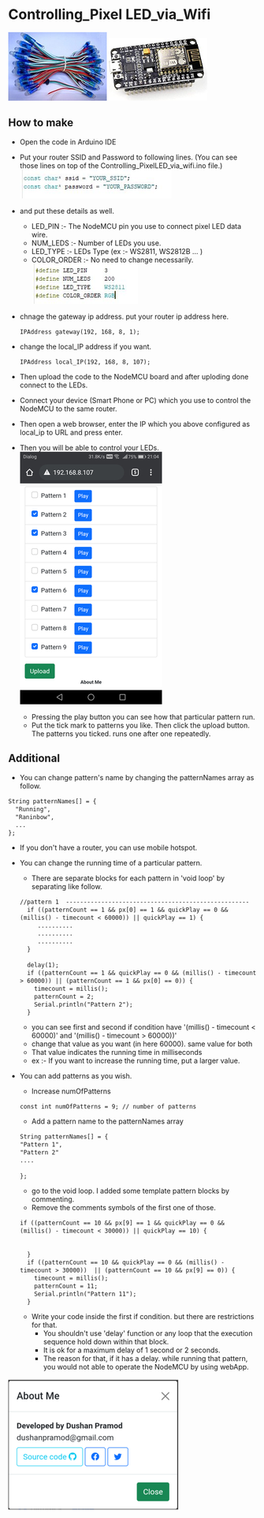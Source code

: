 # Controlling_Pixel LED_via_Wifi

![pixel LEDs](/img/pixelLEDs.jpg) ![pixel LEDs](/img/NodeMCU_board.jpg)

## How to make

- Open the code in Arduino IDE
- Put your router SSID and Password to following lines. (You can see those lines on top of the Controlling_PixelLED_via_wifi.ino file.)
  ![ssid and password](/img/ssid_password.JPG)
- and put these details as well.
  - LED_PIN :- The NodeMCU pin you use to connect pixel LED data wire.
  - NUM_LEDS :- Number of LEDs you use.
  - LED_TYPE :- LEDs Type (ex :- WS2811, WS2812B ... )
  - COLOR_ORDER :- No need to change necessarily.
    ![main config](/img/mainConfig.JPG)
- chnage the gateway ip address. put your router ip address here.
  ```
  IPAddress gateway(192, 168, 8, 1);
  ```
- change the local_IP address if you want.
  ```
  IPAddress local_IP(192, 168, 8, 107);
  ```
- Then upload the code to the NodeMCU board and after uploding done connect to the LEDs.
- Connect your device (Smart Phone or PC) which you use to control the NodeMCU to the same router.
- Then open a web browser, enter the IP which you above configured as local_ip to URL and press enter.
- Then you will be able to control your LEDs.
  ![controling window](/img/htmlPage.png)

  - Pressing the play button you can see how that particular pattern run.
  - Put the tick mark to patterns you like. Then click the upload button. The patterns you ticked. runs one after one repeatedly.

## Additional

- You can change pattern's name by changing the patternNames array as follow.

```
String patternNames[] = {
  "Running",
  "Raninbow",
  ...
};
```

- If you don't have a router, you can use mobile hotspot.
- You can change the running time of a particular pattern.

  - There are separate blocks for each pattern in 'void loop' by separating like follow.

  ```
  //pattern 1  ----------------------------------------------------
    if ((patternCount == 1 && px[0] == 1 && quickPlay == 0 && (millis() - timecount < 60000)) || quickPlay == 1) {
       ..........
       ..........
       ..........
    }

    delay(1);
    if ((patternCount == 1 && quickPlay == 0 && (millis() - timecount > 60000)) || (patternCount == 1 && px[0] == 0)) {
      timecount = millis();
      patternCount = 2;
      Serial.println("Pattern 2");
    }

  ```

  - you can see first and second if condition have '(millis() - timecount < 60000)' and '(millis() - timecount > 60000))'
  - change that value as you want (in here 60000). same value for both
  - That value indicates the running time in milliseconds
  - ex :- If you want to increase the running time, put a larger value.

- You can add patterns as you wish.

  - Increase numOfPatterns

  ```
  const int numOfPatterns = 9; // number of patterns
  ```

  - Add a pattern name to the patternNames array

  ```
  String patternNames[] = {
  "Pattern 1",
  "Pattern 2"
  ....

  };
  ```

  - go to the void loop. I added some template pattern blocks by commenting.
  - Remove the comments symbols of the first one of those.

  ```
  if ((patternCount == 10 && px[9] == 1 && quickPlay == 0 && (millis() - timecount < 30000)) || quickPlay == 10) {


    }
    if ((patternCount == 10 && quickPlay == 0 && (millis() - timecount > 30000))  || (patternCount == 10 && px[9] == 0)) {
      timecount = millis();
      patternCount = 11;
      Serial.println("Pattern 11");
    }
  ```

  - Write your code inside the first if condition. but there are restrictions for that.
    - You shouldn't use 'delay' function or any loop that the execution sequence hold down within that block.
    - It is ok for a maximum delay of 1 second or 2 seconds.
    - The reason for that, if it has a delay. while running that pattern, you would not able to operate the NodeMCU by using webApp.

![About Me](/img/about_me.jpg)
